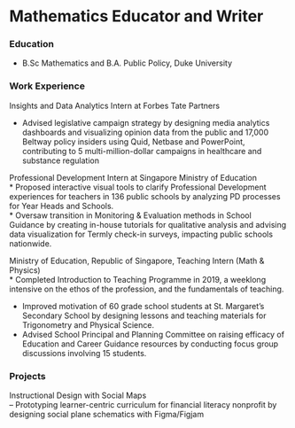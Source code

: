 # Mathematics Educator and Writer

### Education 
* B.Sc Mathematics and B.A. Public Policy, Duke University

### Work Experience

Insights and Data Analytics Intern at Forbes Tate Partners <br />
* Advised legislative campaign strategy by designing media analytics dashboards and visualizing opinion data from the public and 17,000 Beltway policy insiders using Quid, Netbase and PowerPoint, contributing to 5 multi-million-dollar campaigns in healthcare and substance regulation

Professional Development Intern at Singapore Ministry of Education <br />
* Proposed interactive visual tools to clarify Professional Development experiences for teachers in 136 public schools by analyzing PD processes for Year Heads and Schools.<br />
* Oversaw transition in Monitoring & Evaluation methods in School Guidance by creating in-house tutorials for qualitative analysis and advising data visualization for Termly check-in surveys, impacting public schools nationwide. 

Ministry of Education, Republic of Singapore, Teaching Intern (Math & Physics) <br />
* Completed Introduction to Teaching Programme in 2019, a weeklong intensive on the ethos of the profession, and the fundamentals of teaching.<br />
* Improved motivation of 60 grade school students at St. Margaret’s Secondary School by designing lessons and teaching materials for Trigonometry and Physical Science.<br />
* Advised School Principal and Planning Committee on raising efficacy of Education and Career Guidance resources by conducting focus group discussions involving 15 students. 

### Projects

Instructional Design with Social Maps<br />
– Prototyping learner-centric curriculum for financial literacy nonprofit by designing social plane schematics with Figma/Figjam

